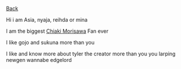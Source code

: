 [Back](/rei)

Hi i am Asia, nyaja, reihda or mina

I am the biggest [Chiaki Morisawa](https://ensemble-stars.fandom.com/wiki/Chiaki_Morisawa) Fan ever

I like gojo and sukuna more than you

I like and know more about tyler the creator more than you you larping newgen wannabe edgelord